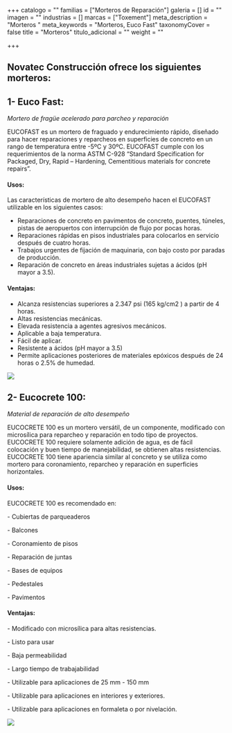 +++
catalogo = ""
familias = ["Morteros de Reparación"]
galeria = []
id = ""
imagen = ""
industrias = []
marcas = ["Toxement"]
meta_description = "Morteros "
meta_keywords = "Morteros, Euco Fast"
taxonomyCover = false
title = "Morteros"
titulo_adicional = ""
weight = ""

+++
## Novatec Construcción ofrece los siguientes morteros:

## **1- Euco Fast:** 

_Mortero de fragüe acelerado para parcheo y reparación_

EUCOFAST es un mortero de fraguado y endurecimiento rápido, diseñado para hacer reparaciones y reparcheos en superficies de concreto en un rango de temperatura entre -5ºC y 30ºC. EUCOFAST cumple con los requerimientos de la norma ASTM C-928 “Standard Specification for Packaged, Dry, Rapid – Hardening, Cementitious materials for concrete repairs”.

#### **Usos:**

Las características de mortero de alto desempeño hacen el EUCOFAST utilizable en los siguientes casos: 

*  Reparaciones de concreto en pavimentos de concreto, puentes, túneles, pistas de aeropuertos con interrupción de flujo por pocas horas. 
* Reparaciones rápidas en pisos industriales para colocarlos en servicio después de cuatro horas. 
* Trabajos urgentes de fijación de maquinaria, con bajo costo por paradas de producción. 
* Reparación de concreto en áreas industriales sujetas a ácidos (pH mayor a 3.5). 

#### **Ventajas:**

* Alcanza resistencias superiores a 2.347 psi (165 kg/cm2 ) a partir de 4 horas. 
* Altas resistencias mecánicas. 
* Elevada resistencia a agentes agresivos mecánicos. 
* Aplicable a baja temperatura. 
* Fácil de aplicar. 
* Resistente a ácidos (pH mayor a 3.5) 
* Permite aplicaciones posteriores de materiales epóxicos después de 24 horas o 2.5% de humedad.

![](https://res.cloudinary.com/drnun7bay/image/upload/v1611339323/WhatsApp_Image_2021-01-22_at_12.14.47_l9euch.jpg)

## **2- Eucocrete 100:** 

_Material de reparación de alto desempeño_

EUCOCRETE 100 es un mortero versátil, de un componente, modificado con microsílica para reparcheo y reparación en todo tipo de proyectos. EUCOCRETE 100 requiere solamente adición de agua, es de fácil colocación y buen tiempo de manejabilidad, se obtienen altas resistencias. EUCOCRETE 100 tiene apariencia similar al concreto y se utiliza como mortero para coronamiento, reparcheo y reparación en superficies horizontales.

#### **Usos:** 

EUCOCRETE 100 es recomendado en: 

\- Cubiertas de parqueaderos 

\- Balcones 

\- Coronamiento de pisos 

\- Reparación de juntas 

\- Bases de equipos 

\- Pedestales 

\- Pavimentos 

#### **Ventajas:**

\- Modificado con microsílica para altas resistencias. 

\- Listo para usar 

\- Baja permeabilidad 

\- Largo tiempo de trabajabilidad 

\- Utilizable para aplicaciones de 25 mm - 150 mm 

\- Utilizable para aplicaciones en interiores y exteriores. 

\- Utilizable para aplicaciones en formaleta o por nivelación.

![](https://res.cloudinary.com/drnun7bay/image/upload/v1611339564/WhatsApp_Image_2021-01-22_at_12.18.42_d4uex1.jpg)
